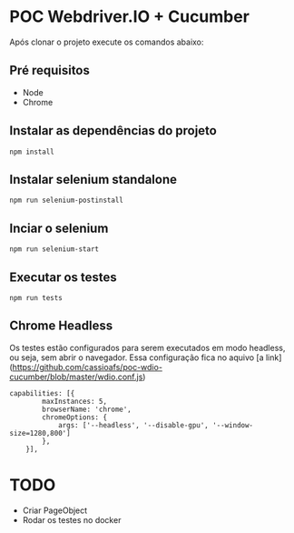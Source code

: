 # POC Webdriver.IO + Cucumber

Após clonar o projeto execute os comandos abaixo:

## Pré requisitos
- Node
- Chrome 

## Instalar as dependências do projeto
```
npm install
```

## Instalar selenium standalone
```
npm run selenium-postinstall
```

## Inciar o selenium
```
npm run selenium-start
```

## Executar os testes
```
npm run tests
```

## Chrome Headless 
Os testes estão configurados para serem executados em modo headless, ou seja, sem abrir o navegador.
Essa configuração fica no aquivo [a link] (https://github.com/cassioafs/poc-wdio-cucumber/blob/master/wdio.conf.js)
```
capabilities: [{
        maxInstances: 5,
        browserName: 'chrome',
        chromeOptions: {
            args: ['--headless', '--disable-gpu', '--window-size=1280,800']
        },
    }],
```



# TODO
- Criar PageObject
- Rodar os testes no docker

